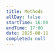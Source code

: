 ```yaml
---
title: Methods
allDay: false
startTime: 16:00
endTime: 17:00
date: 2025-08-11
completed: null
---
```

